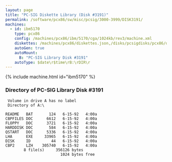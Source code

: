 ```yaml
---
layout: page
title: "PC-SIG Diskette Library (Disk #3191)"
permalink: /software/pcx86/sw/misc/pcsig/3000-3999/DISK3191/
machines:
  - id: ibm5170
    type: pcx86
    config: /machines/pcx86/ibm/5170/cga/1024kb/rev3/machine.xml
    diskettes: /machines/pcx86/diskettes.json,/disks/pcsigdisks/pcx86/diskettes.json
    autoGen: true
    autoMount:
      B: "PC-SIG Library Disk #3191"
    autoType: $date\r$time\rB:\rDIR\r
---
```


{% include machine.html id="ibm5170" %}

### Directory of PC-SIG Library Disk #3191

     Volume in drive A has no label
     Directory of A:\

    README   BAT       124   6-15-92   4:00a
    CBPFILES DOC      6612   6-15-92   4:00a
    FLOPPY   DOC      3721   6-15-92   4:00a
    HARDDISK DOC       584   6-15-92   4:00a
    QSTART   DOC      5336   6-15-92   4:00a
    LHA      EXE     33965   6-15-92   4:00a
    DISK     ID         44   6-15-92   4:00a
    CBP2     LZH    305740   6-15-92   4:00a
            8 file(s)     356126 bytes
                            1024 bytes free
